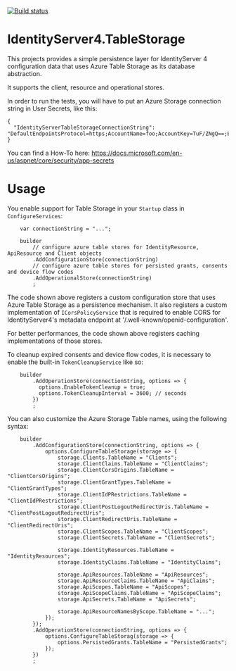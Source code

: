 [![Build status](https://ci.appveyor.com/api/projects/status/nu94fsfhnyli3838/branch/master?svg=true)](https://ci.appveyor.com/project/springcomp/identityserver4-tablestorage/branch/master)

# IdentityServer4.TableStorage

This projects provides a simple persistence layer for IdentityServer 4 configuration data that uses Azure Table Storage as its database abstraction.

It supports the client, resource and operational stores.

In order to run the tests, you will have to put an Azure Storage connection string in User Secrets, like this:

```
{
  "IdentityServerTableStorageConnectionString": "DefaultEndpointsProtocol=https;AccountName=foo;AccountKey=TuF/ZNgQ==;EndpointSuffix=core.windows.net"
}
```

You can find a How-To here:
https://docs.microsoft.com/en-us/aspnet/core/security/app-secrets

# Usage

You enable support for Table Storage in your `Startup` class in `ConfigureServices`:

```
    var connectionString = "...";
    
    builder
        // configure azure table stores for IdentityResource, ApiResource and Client objects
        .AddConfigurationStore(connectionString)
        // configure azure table stores for persisted grants, consents and device flow codes
        .AddOperationalStore(connectionString)
        ;
```

The code shown above registers a custom configuration store that uses Azure Table Storage as a persistence mechanism. It also registers a custom implementation of `ICorsPolicyService` that is required to enable CORS for IdentityServer4's metadata endpoint at '/.well-known/openid-configuration'.

For better performances, the code shown above registers caching implementations of those stores.

To cleanup expired consents and device flow codes, it is necessary to enable the built-in `TokenCleanupService` like so:

```
    builder
        .AddOperationStore(connectionString, options => {
          options.EnableTokenCleanup = true;
          options.TokenCleanupInterval = 3600; // seconds
        })
        ;
```

You can also customize the Azure Storage Table names, using the following syntax:

```
    builder
        .AddConfigurationStore(connectionString, options => {
            options.ConfigureTableStorage(storage => {
                storage.Clients.TableName = "Clients";
                storage.ClientClaims.TableName = "ClientClaims";
                storage.ClientCorsOrigins.TableName = "ClientCorsOrigins";
                storage.ClientGrantTypes.TableName = "ClientGrantTypes";
                storage.ClientIdPRestrictions.TableName = "ClientIdPRestrictions";
                storage.ClientPostLogoutRedirectUris.TableName = "ClientPostLogoutRedirectUris";
                storage.ClientRedirectUris.TableName = "ClientRedirectUris";
                storage.ClientScopes.TableName = "ClientScopes";
                storage.ClientSecrets.TableName = "ClientSecrets";

                storage.IdentityResources.TableName = "IdentityResources";
                storage.IdentityClaims.TableName = "IdentityClaims";

                storage.ApiResources.TableName = "ApiResources";
                storage.ApiResourceClaims.TableName = "ApiClaims";
                storage.ApiScopes.TableName = "ApiScopes";
                storage.ApiScopeClaims.TableName = "ApiScopeClaims";
                storage.ApiSecrets.TableName = "ApiSecrets";

                storage.ApiResourceNamesByScope.TableName = "...";
            });
        });
        .AddOperationStore(connectionString, options => {
            options.ConfigureTableStorag(storage => {
                options.PersistedGrants.TableName = "PersistedGrants";
            });
        })
        ;
    
```
